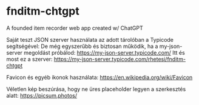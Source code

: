 # fnditm-chtgpt
A founded item recorder web app created w/ ChatGPT

Saját teszt JSON szerver használata az adott tárolóban a Typicode segítségével:
De még egyszerűbb és biztosan működik, ha a my-json-server megoldást próbálod: https://my-json-server.typicode.com/
Itt és most ez a szerver: https://my-json-server.typicode.com/rhetesi/fnditm-chtgpt

Favicon és egyéb ikonok használata: https://en.wikipedia.org/wiki/Favicon

Véletlen kép beszúrása, hogy ne üres placeholder legyen a szerkesztés alatt: https://picsum.photos/